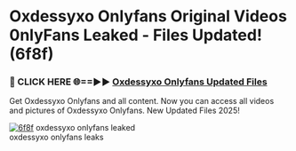 # Oxdessyxo Onlyfans Original Videos 0nlyFans Leaked - Files Updated! (6f8f)

<h3>🔴 CLICK HERE 🌐==►► <a href="https://tinyurl.com/x26r9saj" rel="nofollow">Oxdessyxo Onlyfans Updated Files</a></h3>

Get Oxdessyxo Onlyfans and all content. Now you can access all videos and pictures of Oxdessyxo Onlyfans. New Updated Files 2025!

[![6f8f](https://i.imgur.com/LkgZPqh.gif)](https://tinyurl.com/x26r9saj)
oxdessyxo onlyfans leaked<br>
oxdessyxo onlyfans leaks